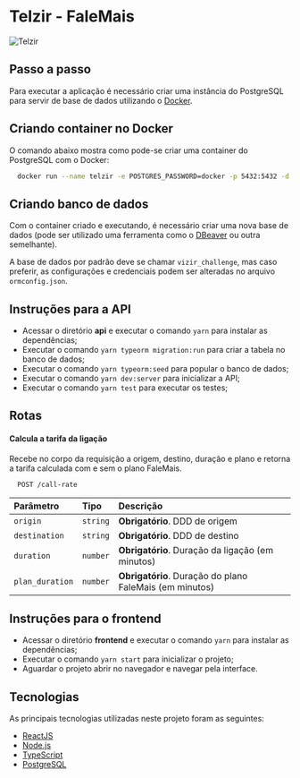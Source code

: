 
# Telzir - FaleMais

![Telzir](https://imgur.com/5cmc9jq)

## Passo a passo

Para executar a aplicação é necessário criar uma instância do PostgreSQL para servir de
base de dados utilizando o [Docker](https://www.docker.com/).

## Criando container no Docker
O comando abaixo mostra como pode-se criar uma container do PostgreSQL com o Docker:

```bash
  docker run --name telzir -e POSTGRES_PASSWORD=docker -p 5432:5432 -d postgres
```

## Criando banco de dados
Com o container criado e executando, é necessário criar uma nova base de dados
(pode ser utilizado uma ferramenta como o [DBeaver](https://dbeaver.io/) ou outra semelhante).

A base de dados por padrão deve se chamar `vizir_challenge`,
mas caso preferir, as configurações e credenciais podem ser alteradas no arquivo `ormconfig.json`.

## Instruções para a API

- Acessar o diretório **api** e executar o comando `yarn` para instalar as dependências;
- Executar o comando `yarn typeorm migration:run` para criar a tabela no banco de dados;
- Executar o comando `yarn typeorm:seed` para popular o banco de dados;
- Executar o comando `yarn dev:server` para inicializar a API;
- Executar o comando `yarn test` para executar os testes;

## Rotas

#### Calcula a tarifa da ligação

Recebe no corpo da requisição a origem, destino, duração e plano  e retorna a tarifa calculada com e sem o plano FaleMais.

```http
  POST /call-rate
```

| Parâmetro       | Tipo     | Descrição                                                 |
| :-------------- | :------- | :-------------------------------------------------------- |
| `origin `       | `string` | **Obrigatório**. DDD de origem                            |
| `destination`   | `string` | **Obrigatório**. DDD de destino                           |
| `duration`      | `number` | **Obrigatório**. Duração da ligação (em minutos)          |
| `plan_duration` | `number` | **Obrigatório**. Duração do plano FaleMais (em minutos)   |


## Instruções para o frontend

- Acessar o diretório **frontend** e executar o comando `yarn` para instalar as dependências;
- Executar o comando `yarn start` para inicializar o projeto;
- Aguardar o projeto abrir no navegador e navegar pela interface.

## Tecnologias

As principais tecnologias utilizadas neste projeto foram as seguintes:

- [ReactJS](https://reactjs.org/)
- [Node.js](https://nodejs.org/en/)
- [TypeScript](https://www.typescriptlang.org/)
- [PostgreSQL](https://www.postgresql.org/)
